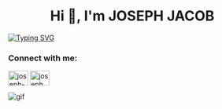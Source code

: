 <h1 align="center">Hi 👋, I'm JOSEPH JACOB</h1>




[![Typing SVG](https://readme-typing-svg.herokuapp.com?font=Audiowide&color=63F749&center=true&size=24&width=1200&lines=Studying+at+Sjcet+Palai...;&duration=3000)](https://git.io/typing-svg) 








<h3 align="left">Connect with me:</h3>
<p align="left">
<a href="https://linkedin.com/in/joseph-jacob-184288243/" target="blank"><img align="center" src="https://raw.githubusercontent.com/rahuldkjain/github-profile-readme-generator/master/src/images/icons/Social/linked-in-alt.svg" alt="joseph-jacob-184288243/" height="30" width="40" /></a>
<a href="https://instagram.com/joseph__jacob__" target="blank"><img align="center" src="https://raw.githubusercontent.com/rahuldkjain/github-profile-readme-generator/master/src/images/icons/Social/instagram.svg" alt="joseph__jacob__" height="30" width="40" /></a>
</p>

![gif](https://raw.githubusercontent.com/saadeghi/saadeghi/1aaec63b5cfb565364eca0b740a70aad11eea1df/dino.gif)
